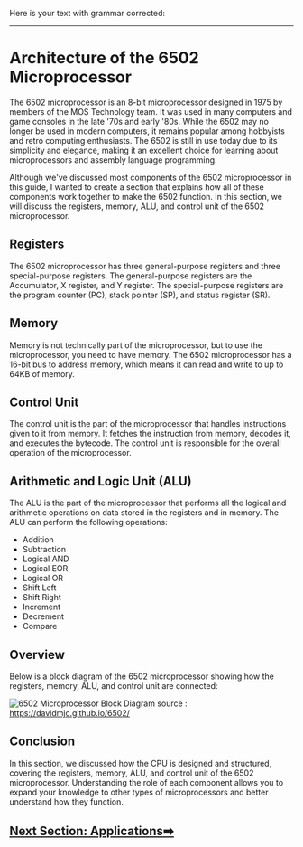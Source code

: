 Here is your text with grammar corrected:

---

# Architecture of the 6502 Microprocessor

The 6502 microprocessor is an 8-bit microprocessor designed in 1975 by members of the MOS Technology team. It was used in many computers and game consoles in the late '70s and early '80s. While the 6502 may no longer be used in modern computers, it remains popular among hobbyists and retro computing enthusiasts. The 6502 is still in use today due to its simplicity and elegance, making it an excellent choice for learning about microprocessors and assembly language programming.

Although we've discussed most components of the 6502 microprocessor in this guide, I wanted to create a section that explains how all of these components work together to make the 6502 function. In this section, we will discuss the registers, memory, ALU, and control unit of the 6502 microprocessor.

## Registers

The 6502 microprocessor has three general-purpose registers and three special-purpose registers. The general-purpose registers are the Accumulator, X register, and Y register. The special-purpose registers are the program counter (PC), stack pointer (SP), and status register (SR).

## Memory

Memory is not technically part of the microprocessor, but to use the microprocessor, you need to have memory. The 6502 microprocessor has a 16-bit bus to address memory, which means it can read and write to up to 64KB of memory.

## Control Unit

The control unit is the part of the microprocessor that handles instructions given to it from memory. It fetches the instruction from memory, decodes it, and executes the bytecode. The control unit is responsible for the overall operation of the microprocessor.

## Arithmetic and Logic Unit (ALU)

The ALU is the part of the microprocessor that performs all the logical and arithmetic operations on data stored in the registers and in memory. The ALU can perform the following operations:

- Addition
- Subtraction
- Logical AND
- Logical EOR
- Logical OR
- Shift Left
- Shift Right
- Increment
- Decrement
- Compare

## Overview

Below is a block diagram of the 6502 microprocessor showing how the registers, memory, ALU, and control unit are connected:

![6502 Microprocessor Block Diagram](https://davidmjc.github.io/6502/bd.svg)
source : https://davidmjc.github.io/6502/

## Conclusion

In this section, we discussed how the CPU is designed and structured, covering the registers, memory, ALU, and control unit of the 6502 microprocessor. Understanding the role of each component allows you to expand your knowledge to other types of microprocessors and better understand how they function.

## [Next Section: Applications➡️](applications.md)
